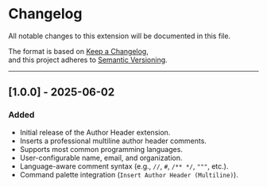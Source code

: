 # Changelog

All notable changes to this extension will be documented in this file.

The format is based on [Keep a Changelog](https://keepachangelog.com/),  
and this project adheres to [Semantic Versioning](https://semver.org/).

---

## [1.0.0] - 2025-06-02

### Added
- Initial release of the Author Header extension.
- Inserts a professional multiline author header comments.
- Supports most common programming languages.
- User-configurable name, email, and organization.
- Language-aware comment syntax (e.g., `//`, `#`, `/** */`, `"""`, etc.).
- Command palette integration (`Insert Author Header (Multiline)`).

